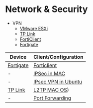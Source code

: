# Network & Security

* VPN
  * [VMware ESXi](VMware%20ESXi/Start%20VM's%20automatically%20during%20the%20boot.md)
  * [TP Link](Tp-Link%20VPN%20Router/Port%20Fowarding.md)
  * [FortiClient](Forticlient/Install_FortiClient_Ubuntu.md)
  * [Fortigate](Fortigate/Setup.png)

| Device | Client/Configuration |
|--------|----------------------|
| [Fortigate](Network/fortigate/Port%20Forwarding.md) | [Forticlient](Network/Forticlient/Install_FortiClient_Ubuntu.md) |
| - | [IPSec in MAC](Network/IP%20Sec%20VPN/VPN%20Connection%20without%20any%20client%20in%20MAC.md) |
| - | [IPsec VPN in Ubuntu](Network/IP%20Sec%20VPN/Ipsec%20VPN%20in%20Ubuntu.md) |
| [TP Link](Network/Tp-Link%20VPN%20Router/tplink.md) | [L2TP MAC OS](Network/Tp-Link%20VPN%20Router/Client%20-%20L2TP%20Over%20IPSec.md)) |
|-| [Port Forwarding](Network/Tp-Link%20VPN%20Router/Port%20Fowarding.md) |
